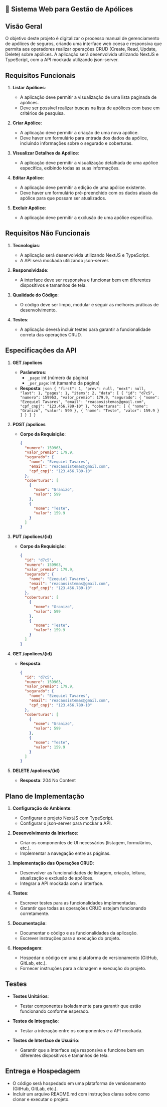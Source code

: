 ## 📄 Sistema Web para Gestão de Apólices

## Visão Geral

O objetivo deste projeto é digitalizar o processo manual de gerenciamento de apólices de seguros, criando uma interface web coesa e responsiva que permita aos operadores realizar operações CRUD (Create, Read, Update, Delete) sobre apólices. A aplicação será desenvolvida utilizando NextJS e TypeScript, com a API mockada utilizando json-server.

## Requisitos Funcionais

1. **Listar Apólices**:

   - A aplicação deve permitir a visualização de uma lista paginada de apólices.
   - Deve ser possível realizar buscas na lista de apólices com base em critérios de pesquisa.

2. **Criar Apólice**:

   - A aplicação deve permitir a criação de uma nova apólice.
   - Deve haver um formulário para entrada dos dados da apólice, incluindo informações sobre o segurado e coberturas.

3. **Visualizar Detalhes da Apólice**:

   - A aplicação deve permitir a visualização detalhada de uma apólice específica, exibindo todas as suas informações.

4. **Editar Apólice**:

   - A aplicação deve permitir a edição de uma apólice existente.
   - Deve haver um formulário pré-preenchido com os dados atuais da apólice para que possam ser atualizados.

5. **Excluir Apólice**:
   - A aplicação deve permitir a exclusão de uma apólice específica.

## Requisitos Não Funcionais

1. **Tecnologias**:

   - A aplicação será desenvolvida utilizando NextJS e TypeScript.
   - A API será mockada utilizando json-server.

2. **Responsividade**:

   - A interface deve ser responsiva e funcionar bem em diferentes dispositivos e tamanhos de tela.

3. **Qualidade do Código**:

   - O código deve ser limpo, modular e seguir as melhores práticas de desenvolvimento.

4. **Testes**:
   - A aplicação deverá incluir testes para garantir a funcionalidade correta das operações CRUD.

## Especificações da API

1. **GET /apolices**

   - **Parâmetros**:
     - `_page`: int (número da página)
     - `_per_page`: int (tamanho da página)
   - **Resposta**:
     `json
{
    "first": 1,
    "prev": null,
    "next": null,
    "last": 1,
    "pages": 1,
    "items": 2,
    "data": [
       {
          "id": "d7c5",
          "numero": 159963,
          "valor_premio": 179.9,
          "segurado": {
          "nome": "Ezequiel Tavares",
          "email": "reacaosistemas@gmail.com",
          "cpf_cnpj": "123.456.789-10"
          },
          "coberturas": [
          {
             "nome": "Granizo",
             "valor": 599
          },
          {
             "nome": "Teste",
             "valor": 159.9
          }
          ]
       }
    ]
 }
`

2. **POST /apolices**

   - **Corpo da Requisição**:
     ```json
     {
       "numero": 159963,
       "valor_premio": 179.9,
       "segurado": {
         "nome": "Ezequiel Tavares",
         "email": "reacaosistemas@gmail.com",
         "cpf_cnpj": "123.456.789-10"
       },
       "coberturas": [
         {
           "nome": "Granizo",
           "valor": 599
         },
         {
           "nome": "Teste",
           "valor": 159.9
         }
       ]
     }
     ```

3. **PUT /apolices/{id}**

   - **Corpo da Requisição**:
     ```json
     {
       "id": "d7c5",
       "numero": 159963,
       "valor_premio": 179.9,
       "segurado": {
         "nome": "Ezequiel Tavares",
         "email": "reacaosistemas@gmail.com",
         "cpf_cnpj": "123.456.789-10"
       },
       "coberturas": [
         {
           "nome": "Granizo",
           "valor": 599
         },
         {
           "nome": "Teste",
           "valor": 159.9
         }
       ]
     }
     ```

4. **GET /apolices/{id}**

   - **Resposta**:
     ```json
     {
       "id": "d7c5",
       "numero": 159963,
       "valor_premio": 179.9,
       "segurado": {
         "nome": "Ezequiel Tavares",
         "email": "reacaosistemas@gmail.com",
         "cpf_cnpj": "123.456.789-10"
       },
       "coberturas": [
         {
           "nome": "Granizo",
           "valor": 599
         },
         {
           "nome": "Teste",
           "valor": 159.9
         }
       ]
     }
     ```

5. **DELETE /apolices/{id}**
   - **Resposta**: 204 No Content

## Plano de Implementação

1. **Configuração do Ambiente**:

   - Configurar o projeto NextJS com TypeScript.
   - Configurar o json-server para mockar a API.

2. **Desenvolvimento da Interface**:

   - Criar os componentes de UI necessários (listagem, formulários, etc.).
   - Implementar a navegação entre as páginas.

3. **Implementação das Operações CRUD**:

   - Desenvolver as funcionalidades de listagem, criação, leitura, atualização e exclusão de apólices.
   - Integrar a API mockada com a interface.

4. **Testes**:

   - Escrever testes para as funcionalidades implementadas.
   - Garantir que todas as operações CRUD estejam funcionando corretamente.

5. **Documentação**:

   - Documentar o código e as funcionalidades da aplicação.
   - Escrever instruções para a execução do projeto.

6. **Hospedagem**:
   - Hospedar o código em uma plataforma de versionamento (GitHub, GitLab, etc.).
   - Fornecer instruções para a clonagem e execução do projeto.

## Testes

- **Testes Unitários**:
  - Testar componentes isoladamente para garantir que estão funcionando conforme esperado.
- **Testes de Integração**:

  - Testar a interação entre os componentes e a API mockada.

- **Testes de Interface de Usuário**:
  - Garantir que a interface seja responsiva e funcione bem em diferentes dispositivos e tamanhos de tela.

## Entrega e Hospedagem

- O código será hospedado em uma plataforma de versionamento (GitHub, GitLab, etc.).
- Incluir um arquivo README.md com instruções claras sobre como clonar e executar o projeto.
